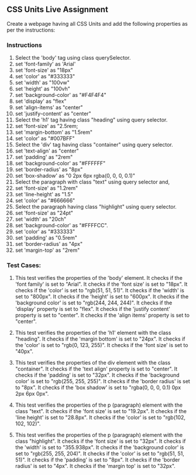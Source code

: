 ## CSS Units Live Assignment

Create a webpage having all CSS Units and add the following properties as per the instructions:

### Instructions

1. Select the 'body' tag using class querySelector.
2. set 'font-family' as 'Arial'
3. set 'font-size' as "18px"
4. set 'color' as "#333333"
5. set 'width' as "100vw"
6. set 'height' as "100vh"
7. set 'background-color' as "#F4F4F4"
8. set 'display' as "flex"
9. set 'align-items' as "center"
10. set 'justify-content' as "center"
11. Select the 'h1' tag having class "heading" using query selector.
12. set 'font-size' as "2.5rem;
13. set 'margin-bottom' as "1.5rem"
14. set 'color' as "#007BFF"
15. Select the 'div' tag having class "container" using query selector.
16. set 'text-align' as "center"
17. set 'padding' as "2rem"
18. set 'background-color' as "#FFFFFF"
19. set 'border-radius' as "8px"
20. set 'box-shadow' as "0 2px 6px rgba(0, 0, 0, 0.1)"
21. Select the paragraph with class "text" using query selector and,
22. set 'font-size' as "1.2rem"
23. set 'line-height' as "1.5"
24. set 'color' as "#666666"
25. Select the paragraph having class "highlight" using query selector.
26. set 'font-size' as "24pt"
27. set 'width' as "20ch"
28. set 'background-color' as "#FFFFCC".
29. set 'color' as "#333333"
30. set 'padding' as "0.5rem"
31. set 'border-radius' as "4px"
32. set 'margin-top' as "2rem"


### Test Cases:

1. This test verifies the properties of the 'body' element.
It checks if the 'font family' is set to "Arial".
It checks if the 'font size' is set to "18px".
It checks if the 'color' is set to "rgb(51, 51, 51)".
It checks if the 'width' is set to "800px".
It checks if the 'height' is set to "600px".
It checks if the 'background color' is set to "rgb(244, 244, 244)".
It checks if the 'display' property is set to "flex".
It checks if the 'justify content' property is set to "center".
It checks if the 'align items' property is set to "center".

2. This test verifies the properties of the 'h1' element with the class "heading".
It checks if the 'margin bottom' is set to "24px".
It checks if the 'color' is set to "rgb(0, 123, 255)".
It checks if the 'font size' is set to "40px".

3. This test verifies the properties of the div element with the class "container".
It checks if the 'text align' property is set to "center".
It checks if the 'padding' is set to "32px".
It checks if the 'background color' is set to "rgb(255, 255, 255)".
It checks if the 'border radius' is set to "8px".
It checks if the 'box shadow' is set to "rgba(0, 0, 0, 0.1) 0px 2px 6px 0px".

4. This test verifies the properties of the p (paragraph) element with the class "text".
It checks if the 'font size' is set to "19.2px".
It checks if the 'line height' is set to "28.8px".
It checks if the 'color' is set to "rgb(102, 102, 102)".

5. This test verifies the properties of the p (paragraph) element with the class "highlight".
It checks if the 'font size' is set to "32px".
It checks if the 'width' is set to "355.938px".
It checks if the 'background color' is set to "rgb(255, 255, 204)".
It checks if the 'color' is set to "rgb(51, 51, 51)".
It checks if the 'padding' is set to "8px".
It checks if the 'border radius' is set to "4px".
It checks if the 'margin top' is set to "32px".